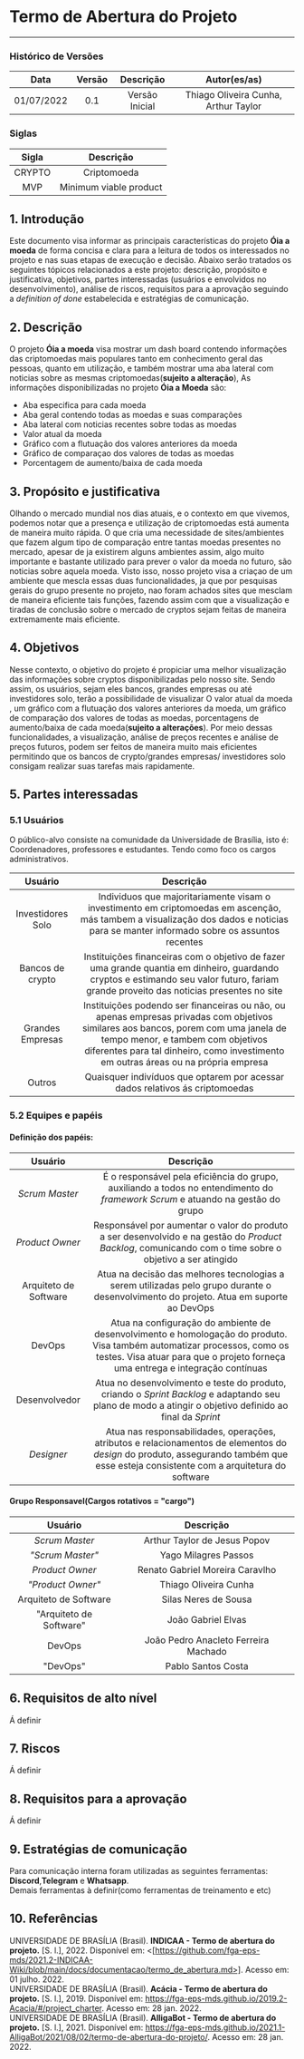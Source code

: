 # Termo de Abertura do Projeto
***

### Histórico de Versões

|**Data**|**Versão**|**Descrição**|**Autor(es/as)**|
| :-: | :-: | :-: | :-: | 
| 01/07/2022 | 0.1 | Versão Inicial | Thiago Oliveira Cunha, Arthur Taylor |

### Siglas

|**Sigla**|**Descrição**|
| :-: | :-: |
| CRYPTO | Criptomoeda |
| MVP | Minimum viable product |

## 1. Introdução

Este documento visa informar as principais características do projeto **Óia a moeda** de forma concisa e clara para a leitura de todos os interessados no projeto e nas suas etapas de execução e decisão. Abaixo serão tratados os seguintes tópicos relacionados a este projeto: descrição, propósito e justificativa, objetivos, partes interessadas (usuários e envolvidos no desenvolvimento), análise de riscos, requisitos para a aprovação seguindo a _definition of done_ estabelecida e estratégias de comunicação.

## 2. Descrição

O projeto **Óia a moeda** visa mostrar um dash board contendo informações das criptomoedas mais populares tanto em conhecimento geral das pessoas, quanto em utilização, e também mostrar uma aba lateral com noticias sobre as mesmas criptomoedas(**sujeito a alteração**), 
As informações disponibilizadas no projeto **Óia a Moeda** são:
* Aba especifica para cada moeda
* Aba geral contendo todas as moedas e suas comparações
* Aba lateral com noticias recentes sobre todas as moedas
* Valor atual da moeda
* Gráfico com a flutuação dos valores anteriores da moeda
* Gráfico de comparaçao dos valores de todas as moedas
* Porcentagem de aumento/baixa de cada moeda


## 3. Propósito e justificativa

Olhando o mercado mundial nos dias atuais, e o contexto em que vivemos, podemos notar que a presença e utilização de criptomoedas está aumenta de maneira muito rápida. O que cria uma necessidade de sites/ambientes que fazem algum tipo de comparação entre tantas moedas presentes no mercado, apesar de ja existirem alguns ambientes assim, algo muito importante e bastante utilizado para prever o valor da moeda no futuro, são noticias sobre aquela moeda.
Visto isso, nosso projeto visa a criaçao de um ambiente que mescla essas duas funcionalidades, ja que por pesquisas gerais do grupo presente no projeto, nao foram achados sites que mesclam de maneira eficiente tais funções, fazendo assim com que a visualização e tiradas de conclusão sobre o mercado de cryptos sejam feitas de maneira extremamente mais eficiente.

## 4. Objetivos

Nesse contexto, o objetivo do projeto é propiciar uma melhor visualização das informações sobre cryptos
disponibilizadas pelo nosso site. Sendo assim, os usuários, sejam eles bancos, grandes empresas ou até investidores solo, terão a possibilidade de visualizar
O valor atual da moeda , um gráfico com a flutuação dos valores anteriores da moeda, um gráfico de comparação dos valores de todas as moedas, porcentagens de aumento/baixa de cada moeda(**sujeito a alterações**). 
Por meio dessas funcionalidades, a visualização, análise de preços recentes e análise de preços futuros, podem ser feitos de maneira muito mais eficientes
permitindo que os bancos de crypto/grandes empresas/ investidores solo consigam realizar suas tarefas mais rapidamente.

## 5. Partes interessadas

### 5.1 Usuários

O público-alvo consiste na comunidade da Universidade de Brasília, isto é: Coordenadores, professores e estudantes. Tendo como foco os cargos administrativos.

|**Usuário**|**Descrição**|
| :-: | :-: |
| Investidores Solo | Individuos que majoritariamente visam o investimento em criptomoedas em ascenção, más tambem a visualização dos dados e noticias para se manter informado sobre os assuntos recentes |
| Bancos de crypto | Instituições financeiras com o objetivo de fazer uma grande quantia em dinheiro, guardando cryptos e estimando seu valor futuro, fariam grande proveito das noticias presentes no site |
| Grandes Empresas | Instituições podendo ser financeiras ou não, ou apenas empresas privadas com objetivos similares aos bancos, porem com uma janela de tempo menor, e tambem com objetivos diferentes para tal dinheiro, como investimento em outras áreas ou na própria empresa |
| Outros | Quaisquer indivíduos que optarem por acessar dados relativos ás criptomoedas |

### 5.2 Equipes e papéis

#### Definição dos papéis:

|**Usuário**|**Descrição**|
| :-: | :-: |
|_Scrum Master_ | É o responsável pela eficiência do grupo, auxiliando a todos no entendimento do _framework Scrum_ e atuando na gestão do grupo |
| _Product Owner_ | Responsável por aumentar o valor do produto a ser desenvolvido e na gestão do _Product Backlog_, comunicando com o time sobre o objetivo a ser atingido |
| Arquiteto de Software | Atua na decisão das melhores tecnologias a serem utilizadas pelo grupo durante o desenvolvimento do projeto. Atua em suporte ao DevOps |
| DevOps | Atua na configuração do ambiente de desenvolvimento e homologação do produto. Visa também automatizar processos, como os testes. Visa atuar para que o projeto forneça uma entrega e integração contínuas |
| Desenvolvedor | Atua no desenvolvimento e teste do produto, criando o _Sprint Backlog_ e adaptando seu plano de modo a atingir o objetivo definido ao final da _Sprint_ |
| _Designer_ | Atua nas responsabilidades, operações, atributos e relacionamentos de elementos do _design_ do produto, assegurando também que esse esteja consistente com a arquitetura do software |

#### Grupo Responsavel(Cargos rotativos = "**cargo**")

|**Usuário**|**Descrição**|
| :-: | :-: |
| _Scrum Master_ | Arthur Taylor de Jesus Popov |
| _"Scrum Master"_ | Yago Milagres Passos |
| _Product Owner_ | Renato Gabriel Moreira Caravlho |
| _"Product Owner"_ | Thiago Oliveira Cunha |
| Arquiteto de Software | Silas Neres de Sousa | 
| "Arquiteto de Software" | João Gabriel Elvas |
| DevOps | João Pedro Anacleto Ferreira Machado |
| "DevOps" | Pablo Santos Costa |

## 6. Requisitos de alto nível

Á definir

## 7. Riscos

Á definir

## 8. Requisitos para a aprovação

Á definir

## 9. Estratégias de comunicação

Para comunicação interna foram utilizadas as seguintes ferramentas: **Discord**,**Telegram** e **Whatsapp**.<br />
Demais ferramentas à definir(como ferramentas de treinamento e etc)

## 10. Referências

UNIVERSIDADE DE BRASÍLIA (Brasil). **INDICAA - Termo de abertura do projeto.** [S. l.], 2022. Disponível em: <[https://github.com/fga-eps-mds/2021.2-INDICAA-Wiki/blob/main/docs/documentacao/termo_de_abertura.md>]. Acesso em: 01 julho. 2022. <br />
UNIVERSIDADE DE BRASÍLIA (Brasil). **Acácia - Termo de abertura do projeto.** [S. l.], 2019. Disponível em: <https://fga-eps-mds.github.io/2019.2-Acacia/#/project_charter>. Acesso em: 28 jan. 2022. <br />
UNIVERSIDADE DE BRASÍLIA (Brasil). **AlligaBot - Termo de abertura do projeto.** [S. l.], 2021. Disponível em: <https://fga-eps-mds.github.io/2021.1-AlligaBot/2021/08/02/termo-de-abertura-do-projeto/>. Acesso em: 28 jan. 2022. <br />